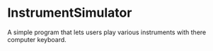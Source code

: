 # InstrumentSimulator
 A simple program that lets users play various instruments with there computer keyboard.
